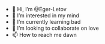 - 👋 Hi, I’m @Eger-Letov
- 👀 I’m interested in my mind
- 🌱 I’m currently learning bad
- 💞️ I’m looking to collaborate on love
- 📫 How to reach me dawn

<!---
Eger-Letov/Eger-Letov is a ✨ special ✨ repository because its `README.md` (this file) appears on your GitHub profile.
You can click the Preview link to take a look at your changes.
--->
